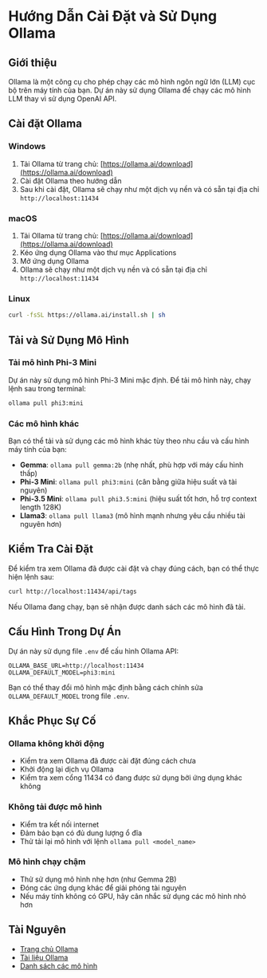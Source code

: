 # Hướng Dẫn Cài Đặt và Sử Dụng Ollama

## Giới thiệu

Ollama là một công cụ cho phép chạy các mô hình ngôn ngữ lớn (LLM) cục bộ trên máy tính của bạn. Dự án này sử dụng Ollama để chạy các mô hình LLM thay vì sử dụng OpenAI API.

## Cài đặt Ollama

### Windows

1. Tải Ollama từ trang chủ: [https://ollama.ai/download](https://ollama.ai/download)
2. Cài đặt Ollama theo hướng dẫn
3. Sau khi cài đặt, Ollama sẽ chạy như một dịch vụ nền và có sẵn tại địa chỉ `http://localhost:11434`

### macOS

1. Tải Ollama từ trang chủ: [https://ollama.ai/download](https://ollama.ai/download)
2. Kéo ứng dụng Ollama vào thư mục Applications
3. Mở ứng dụng Ollama
4. Ollama sẽ chạy như một dịch vụ nền và có sẵn tại địa chỉ `http://localhost:11434`

### Linux

```bash
curl -fsSL https://ollama.ai/install.sh | sh
```

## Tải và Sử Dụng Mô Hình

### Tải mô hình Phi-3 Mini

Dự án này sử dụng mô hình Phi-3 Mini mặc định. Để tải mô hình này, chạy lệnh sau trong terminal:

```bash
ollama pull phi3:mini
```

### Các mô hình khác

Bạn có thể tải và sử dụng các mô hình khác tùy theo nhu cầu và cấu hình máy tính của bạn:

- **Gemma**: `ollama pull gemma:2b` (nhẹ nhất, phù hợp với máy cấu hình thấp)
- **Phi-3 Mini**: `ollama pull phi3:mini` (cân bằng giữa hiệu suất và tài nguyên)
- **Phi-3.5 Mini**: `ollama pull phi3.5:mini` (hiệu suất tốt hơn, hỗ trợ context length 128K)
- **Llama3**: `ollama pull llama3` (mô hình mạnh nhưng yêu cầu nhiều tài nguyên hơn)

## Kiểm Tra Cài Đặt

Để kiểm tra xem Ollama đã được cài đặt và chạy đúng cách, bạn có thể thực hiện lệnh sau:

```bash
curl http://localhost:11434/api/tags
```

Nếu Ollama đang chạy, bạn sẽ nhận được danh sách các mô hình đã tải.

## Cấu Hình Trong Dự Án

Dự án này sử dụng file `.env` để cấu hình Ollama API:

```
OLLAMA_BASE_URL=http://localhost:11434
OLLAMA_DEFAULT_MODEL=phi3:mini
```

Bạn có thể thay đổi mô hình mặc định bằng cách chỉnh sửa `OLLAMA_DEFAULT_MODEL` trong file `.env`.

## Khắc Phục Sự Cố

### Ollama không khởi động

- Kiểm tra xem Ollama đã được cài đặt đúng cách chưa
- Khởi động lại dịch vụ Ollama
- Kiểm tra xem cổng 11434 có đang được sử dụng bởi ứng dụng khác không

### Không tải được mô hình

- Kiểm tra kết nối internet
- Đảm bảo bạn có đủ dung lượng ổ đĩa
- Thử tải lại mô hình với lệnh `ollama pull <model_name>`

### Mô hình chạy chậm

- Thử sử dụng mô hình nhẹ hơn (như Gemma 2B)
- Đóng các ứng dụng khác để giải phóng tài nguyên
- Nếu máy tính không có GPU, hãy cân nhắc sử dụng các mô hình nhỏ hơn

## Tài Nguyên

- [Trang chủ Ollama](https://ollama.ai/)
- [Tài liệu Ollama](https://github.com/ollama/ollama/blob/main/README.md)
- [Danh sách các mô hình](https://ollama.ai/library)